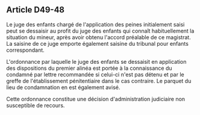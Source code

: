 Article D49-48
----
Le juge des enfants chargé de l'application des peines initialement saisi peut
se dessaisir au profit du juge des enfants qui connaît habituellement la
situation du mineur, après avoir obtenu l'accord préalable de ce magistrat. La
saisine de ce juge emporte également saisine du tribunal pour enfants
correspondant.

L'ordonnance par laquelle le juge des enfants se dessaisit en application des
dispositions du premier alinéa est portée à la connaissance du condamné par
lettre recommandée si celui-ci n'est pas détenu et par le greffe de
l'établissement pénitentiaire dans le cas contraire. Le parquet du lieu de
condamnation en est également avisé.

Cette ordonnance constitue une décision d'administration judiciaire non
susceptible de recours.
